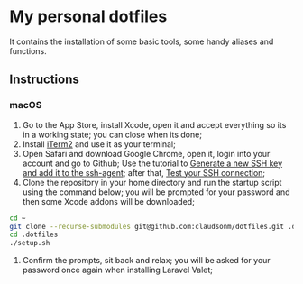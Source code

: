 # My personal dotfiles

It contains the installation of some basic tools, some handy aliases and functions.

## Instructions

### macOS

1. Go to the App Store, install Xcode, open it and accept everything so its in a working state; you can close when its done;
1. Install [iTerm2](https://iterm2.com/) and use it as your terminal;
1. Open Safari and download Google Chrome, open it, login into your account and go to Github; Use the tutorial to [Generate a new SSH key and add it to the ssh-agent](https://docs.github.com/en/github/authenticating-to-github/connecting-to-github-with-ssh/generating-a-new-ssh-key-and-adding-it-to-the-ssh-agent); after that, [Test your SSH connection](https://docs.github.com/en/github/authenticating-to-github/connecting-to-github-with-ssh/testing-your-ssh-connection);
1. Clone the repository in your home directory and run the startup script using the command below; you will be prompted for your password and then some Xcode addons will be downloaded;
```sh
cd ~
git clone --recurse-submodules git@github.com:claudsonm/dotfiles.git .dotfiles
cd .dotfiles
./setup.sh
```
1. Confirm the prompts, sit back and relax; you will be asked for your password once again when installing Laravel Valet;
